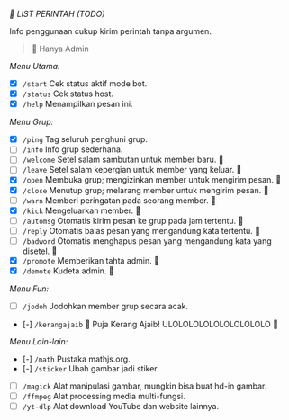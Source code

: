 *📝 LIST PERINTAH (TODO)*

Info penggunaan cukup kirim perintah tanpa argumen.

> 👑 Hanya Admin

*Menu Utama:*
- [x] `/start` Cek status aktif mode bot.
- [x] `/status` Cek status host.
- [x] `/help` Menampilkan pesan ini.

*Menu Grup:*
- [x] `/ping` Tag seluruh penghuni grup.
- [ ] `/info` Info grup sederhana.
- [ ] `/welcome` Setel salam sambutan untuk member baru. 👑
- [ ] `/leave` Setel salam kepergian untuk member yang keluar. 👑
- [x] `/open` Membuka grup; mengizinkan member untuk mengirim pesan. 👑
- [x] `/close` Menutup grup; melarang member untuk mengirim pesan. 👑
- [ ] `/warn` Memberi peringatan pada seorang member. 👑
- [x] `/kick` Mengeluarkan member. 👑
- [ ] `/automsg` Otomatis kirim pesan ke grup pada jam tertentu. 👑
- [ ] `/reply` Otomatis balas pesan yang mengandung kata tertentu. 👑
- [ ] `/badword` Otomatis menghapus pesan yang mengandung kata yang disetel. 👑
- [x] `/promote` Memberikan tahta admin. 👑
- [x] `/demote` Kudeta admin. 👑

*Menu Fun:*
- [ ] `/jodoh` Jodohkan member grup secara acak.
- [-] `/kerangajaib` 🐚 Puja Kerang Ajaib! ULOLOLOLOLOLOLOLOLOLO 👅

*Menu Lain-lain:*
- [-] `/math` Pustaka mathjs.org.
- [-] `/sticker` Ubah gambar jadi stiker.
- [ ] `/magick` Alat manipulasi gambar, mungkin bisa buat hd-in gambar.
- [ ] `/ffmpeg` Alat processing media multi-fungsi.
- [ ] `/yt-dlp` Alat download YouTube dan website lainnya.